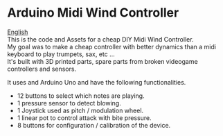 # Arduino Midi Wind Controller 
<a href="README.en.md">English</a>   
This is the code and Assets for a cheap DIY Midi Wind Controller.  
My goal was to make a cheap controller with better dynamics than a midi keyboard to play trumpets, sax, etc ...  
It's built with 3D printed parts, spare parts from broken videogame controllers and sensors. 

It uses and Arduino Uno and have the following functionalities.  

* 12 buttons to select which notes are playing.  
* 1 pressure sensor to detect blowing.
* 1 Joystick used as pitch / modulation wheel.
* 1 linear pot to control attack with bite pressure.
* 8 buttons for configuration / calibration of the device.

